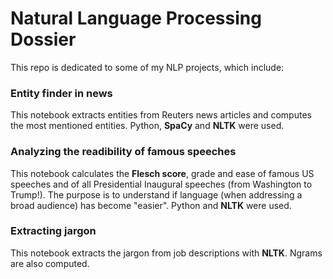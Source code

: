 # Natural Language Processing Dossier

This repo is dedicated to some of my NLP projects, which include:

### Entity finder in news
This notebook extracts entities from Reuters news articles and computes the most mentioned entities. Python, **SpaCy** and **NLTK** were used.

### Analyzing the readibility of famous speeches
This notebook calculates the **Flesch score**, grade and ease of famous US speeches and of all Presidential Inaugural speeches (from Washington to Trump!). The purpose is to understand if language (when addressing a broad audience) has become "easier". Python and **NLTK** were used. 

### Extracting jargon
This notebook extracts the jargon from job descriptions with **NLTK**. Ngrams are also computed.
